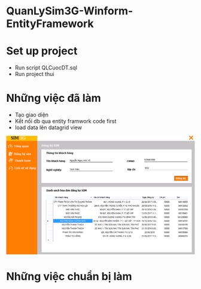 # QuanLySim3G-Winform-EntityFramework

# Set up project
  - Run script QLCuocDT.sql
  - Run project thui
  
# Những việc đã làm
- Tạo giao diện
- Kết nối db qua entity framwork code first
- load data lên datagrid view

![alt text](https://github.com/AnhVuNguyenNgoc/QuanLySim3G-Winform-EntityFramework/blob/master/QuanLySim3G/img/HopDongDangKySim.png)

  
# Những việc chuẩn bị làm
  
